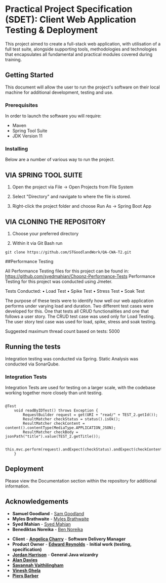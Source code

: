 # Practical Project Specification (SDET): Client Web Application Testing & Deployment


This project aimed to create a full-stack web application, with utilisation of a full test suite, alongside supporting tools, methodologies and technologies that encapsulates all fundamental and practical modules covered during training.
## Getting Started

This document will allow the user to run the project's software on 
their local machine for additional development, testing and use.

### Prerequisites

In order to launch the software you will require:
- Maven
- Spring Tool Suite
- JDK Version 11

### Installing

Below are a number of various way to run the project. 

## VIA SPRING TOOL SUITE

1. Open the project via File -> Open Projects from FIle System

2. Select "Directory" and navigate to where the file is stored.

3. Right-click the project folder and choose Run As -> Spring Boot App

## VIA CLONING THE REPOSITORY

1. Choose your preferred directory

2. Within it via Git Bash run 
```
git clone https://github.com/STGoodlandWork/QA-CWA-T2.git

```

##Performance Testing

All Performance Testing files for this project can be found in: https://github.com/syedmahian/Choonz-Performance-Tests
Performance Testing for this project was conducted using Jmeter. 

Tests Conducted:
•	Load Test
•	Spike Test
•	Stress Test
•	Soak Test

The purpose of these tests were to identify how well our web application performs under varying load and duration. 
Two different test cases were developed for this. One that tests all CRUD functionalities and one that follows a user story. 
The CRUD test case was used only for Load Testing. The user story test case was used for load, spike, stress and soak testing.

Suggested maximum thread count based on tests: 5000 

## Running the tests

Integration testing was conducted via Spring. Static Analysis was conducted via SonarQube. 

### Integration Tests 
Integration Tests are used for testing on a larger scale, with the codebase 
working together more closely than unit testing. 
```

@Test
	void readByIDTest() throws Exception {
		RequestBuilder request = get(URI + "read/" + TEST_2.getId());
		ResultMatcher checkStatus = status().isOk();
		ResultMatcher checkContent = content().contentType(MediaType.APPLICATION_JSON);
		ResultMatcher checkBody = jsonPath("title").value(TEST_2.getTitle());

		this.mvc.perform(request).andExpect(checkStatus).andExpect(checkContent).andExpect(checkBody);
	}

```




## Deployment

Please view the Documentation section within the repository for additional information. 

## Acknowledgements

* **Samuel Goodland** - [Sam Goodland](https://github.com/STGoodlandWork/)
* **Myles Brathwaite** - [Myles Brathwaite](https://github.com/MylesBrathQA/)
* **Syed Mahian** - [Syed Mahian](https://github.com/syedmahian/)
* **Benediktas Noreika** - [Ben Noreika](https://github.com/noreb001/)

- **Client** - [**Angelica Charry**](https://github.com/acharry) - **Software Delivery Manager**
- **Product Owner** - [**Edward Reynolds**](https://github.com/Edrz-96) - **Initial work (testing, specification)**
- [**Jordan Harrison**](https://github.com/JHarry444) - **General Java wizardry**
- [**Alan Davies**](https://github.com/MorickClive)
- [**Savannah Vaithilingham**](https://github.com/savannahvaith)
- [**Vinesh Ghela**](https://github.com/vineshghela)
- [**Piers Barber**](https://github.com/PCMBarber)
